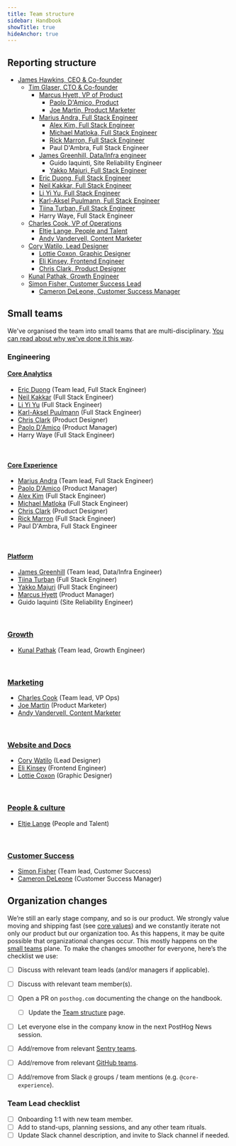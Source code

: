 ```yaml
---
title: Team structure
sidebar: Handbook
showTitle: true
hideAnchor: true
---
```


## Reporting structure

- [James Hawkins, CEO & Co-founder](/handbook/company/team#james-hawkins-co-founder--ceo)
  - [Tim Glaser, CTO & Co-founder](/handbook/company/team#tim-glaser-co-founder--cto)
    - [Marcus Hyett, VP of Product](/handbook/company/team#marcus-hyett-vp-of-product)
      - [Paolo D'Amico, Product](/handbook/company/team#paolo-damico-product)
      - [Joe Martin, Product Marketer](/handbook/company/team#joe-martin-product-marketer)
    - [Marius Andra, Full Stack Engineer](/handbook/company/team#marius-andra-software-engineer)
      - [Alex Kim, Full Stack Engineer](/handbook/company/team#alex-kim-full-stack-engineer)
      - [Michael Matloka, Full Stack Engineer](/handbook/company/team#michael-matloka-software-engineer)
      - [Rick Marron, Full Stack Engineer](/handbook/company/team#rick-marron-full-stack-engineer)
      - Paul D'Ambra, Full Stack Engineer
    - [James Greenhill, Data/Infra engineer](/handbook/company/team#james-greenhill-software-engineer)
      - Guido Iaquinti, Site Reliability Engineer
      - [Yakko Majuri, Full Stack Engineer](/handbook/company/team#yakko-majuri-software-engineer)
    - [Eric Duong, Full Stack Engineer](/handbook/company/team#eric-duong-software-engineer)
    - [Neil Kakkar, Full Stack Engineer](/handbook/company/team#neil-kakkar-software-engineer)
    - [Li Yi Yu, Full Stack Engineer](/handbook/company/team#li-yi-yu-full-stack-engineer)
    - [Karl-Aksel Puulmann, Full Stack Engineer](/handbook/company/team#karlaksel-puulmann-software-engineer)
    - [Tiina Turban, Full Stack Engineer](/handbook/company/team#tiina-turban-software-engineer)
    - Harry Waye, Full Stack Engineer
  - [Charles Cook, VP of Operations](/handbook/company/team#charles-cook-business-operations)
    - [Eltje Lange, People and Talent](/handbook/company/team#eltje-lange-people-and-talent)
    - [Andy Vandervell, Content Marketer](/handbook/company/team#andy-vandervell-content-marketer)
  - [Cory Watilo, Lead Designer](/handbook/company/team#cory-watilo-lead-designer)
    - [Lottie Coxon, Graphic Designer](/handbook/company/team#lottie-coxon-graphic-designer)
    - [Eli Kinsey, Frontend Engineer](/handbook/company/team#eli-kinsey-frontend-engineer)
    - [Chris Clark, Product Designer](/handbook/company/team#chris-clark)
  - [Kunal Pathak, Growth Engineer](/handbook/company/team#kunal-pathak-growth-engineer)
  - [Simon Fisher, Customer Success Lead](/handbook/company/team#simon-fisher-customer-success)
    - [Cameron DeLeone, Customer Success Manager](/handbook/company/team#cameron-deleone-customer-success)

## Small teams

We've organised the team into small teams that are multi-disciplinary. [You can read about why we've done it this way](/handbook/people/team-structure/why-small-teams).

### Engineering

#### [Core Analytics](core-analytics)
- [Eric Duong](/handbook/company/team#eric-duong-software-engineer) (Team lead, Full Stack Engineer)
- [Neil Kakkar](/handbook/company/team#neil-kakkar-software-engineer) (Full Stack Engineer)
- [Li Yi Yu](/handbook/company/team#li-yi-yu-full-stack-engineer) (Full Stack Engineer)
- [Karl-Aksel Puulmann](/handbook/company/team#karlaksel-puulmann-software-engineer) (Full Stack Engineer)
- [Chris Clark](/handbook/company/team#chris-clark) (Product Designer)
- [Paolo D'Amico](/handbook/company/team#paolo-damico) (Product Manager)
- Harry Waye (Full Stack Engineer)

<br />

#### [Core Experience](core-experience)
- [Marius Andra](/handbook/company/team#marius-andra-software-engineer) (Team lead, Full Stack Engineer)
- [Paolo D'Amico](/handbook/company/team#paolo-damico) (Product Manager)
- [Alex Kim](/handbook/company/team#alex-kim-full-stack-engineer) (Full Stack Engineer)
- [Michael Matloka](/handbook/company/team#michael-matloka-software-engineer) (Full Stack Engineer)
- [Chris Clark](/handbook/company/team#chris-clark) (Product Designer)
- [Rick Marron](/handbook/company/team#rick-marron-full-stack-engineer) (Full Stack Engineer)
- Paul D'Ambra, Full Stack Engineer

<br />

#### [Platform](platform)
- [James Greenhill](/handbook/company/team#james-greenhill-software-engineer) (Team lead, Data/Infra Engineer)
- [Tiina Turban](/handbook/company/team#tiina-turban-software-engineer) (Full Stack Engineer)
- [Yakko Majuri](/handbook/company/team#yakko-majuri-software-engineer) (Full Stack Engineer)
- [Marcus Hyett](/handbook/company/team#marcus-hyett) (Product Manager)
- Guido Iaquinti (Site Reliability Engineer)

<br />

### [Growth](growth)

- [Kunal Pathak](/handbook/company/team#kunal-pathak-growth-engineer) (Team lead, Growth Engineer)

<br />

### [Marketing](marketing)
- [Charles Cook](/handbook/company/team#charles-cook-business-operations) (Team lead, VP Ops)
- [Joe Martin](/handbook/company/team#joe-martin-product-marketer) (Product Marketer)
- [Andy Vandervell, Content Marketer](/handbook/company/team#andy-vandervell-content-marketer)

<br />

### [Website and Docs](website-docs)
- [Cory Watilo](/handbook/company/team#cory-watilo-lead-designer) (Lead Designer)
- [Eli Kinsey](/handbook/company/team#eli-kinsey-frontend-engineer) (Frontend Engineer)
- [Lottie Coxon](/handbook/company/team#lottie-coxon-graphic-designer) (Graphic Designer)

<br />

### [People & culture](people)
- [Eltje Lange](/handbook/company/team#eltje-lange-people-and-talent) (People and Talent)

<br />

### [Customer Success](customer-success)
- [Simon Fisher](/handbook/company/team#simon-fisher-customer-success) (Team lead, Customer Success)
- [Cameron DeLeone](/handbook/company/team#cameron-deleone-customer-success) (Customer Success Manager)


## Organization changes

We’re still an early stage company, and so is our product. We strongly value moving and shipping fast (see [core values](/handbook/company/values)) and we constantly iterate not only our product but our organization too. As this happens, it may be quite possible that organizational changes occur. This mostly happens on the [small teams](/handbook/people/team-structure/why-small-teams) plane. To make the changes smoother for everyone, here’s the checklist we use:

- [ ] Discuss with relevant team leads (and/or managers if applicable).
- [ ] Discuss with relevant team member(s).
- [ ] Open a PR on `posthog.com` documenting the change on the handbook.
    - [ ] Update the [Team structure](/handbook/people/team-structure/team-structure) page.
- [ ] Let everyone else in the company know in the next PostHog News session.
- [ ] Add/remove from relevant [Sentry teams](https://sentry.io/settings/posthog/teams/).
- [ ] Add/remove from relevant [GitHub teams](https://github.com/orgs/PostHog/teams).
- [ ] Add/remove from Slack `@` groups / team mentions (e.g. `@core-experience`).


### Team Lead checklist
- [ ] Onboarding 1:1 with new team member.
- [ ] Add to stand-ups, planning sessions, and any other team rituals.
- [ ] Update Slack channel description, and invite to Slack channel if needed.
